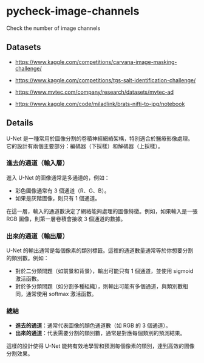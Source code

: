 # pycheck-image-channels
Check the number of image channels

## Datasets

- https://www.kaggle.com/competitions/carvana-image-masking-challenge/

- https://www.kaggle.com/competitions/tgs-salt-identification-challenge/

- https://www.mvtec.com/company/research/datasets/mvtec-ad

- https://www.kaggle.com/code/miladlink/brats-nifti-to-jpg/notebook

## Details

U-Net 是一種常用於圖像分割的卷積神經網絡架構，特別適合於醫療影像處理。它的設計有兩個主要部分：編碼器（下採樣）和解碼器（上採樣）。

### 進去的通道（輸入層）
進入 U-Net 的圖像通常是多通道的，例如：
- 彩色圖像通常有 3 個通道（R、G、B）。
- 如果是灰階圖像，則只有 1 個通道。

在這一層，輸入的通道數決定了網絡能夠處理的圖像特徵。例如，如果輸入是一張 RGB 圖像，則第一層卷積會接收 3 個通道的數據。

### 出來的通道（輸出層）
U-Net 的輸出通常是每個像素的類別標籤。這裡的通道數量通常等於你想要分割的類別數。例如：
- 對於二分類問題（如前景和背景），輸出可能只有 1 個通道，並使用 sigmoid 激活函數。
- 對於多分類問題（如分割多種組織），則輸出可能有多個通道，與類別數相同，通常使用 softmax 激活函數。

### 總結
- **進去的通道**：通常代表圖像的顏色通道數（如 RGB 的 3 個通道）。
- **出來的通道**：代表需要分割的類別數，通常是對應每個類別的預測結果。

這樣的設計使得 U-Net 能夠有效地學習和預測每個像素的類別，達到高效的圖像分割效果。
